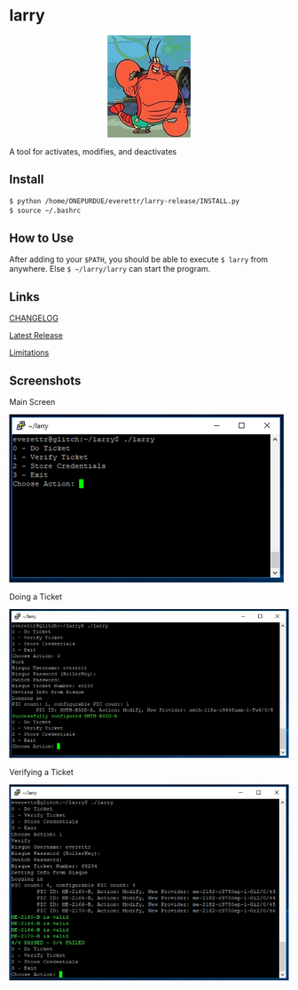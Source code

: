 # larry

<p align="center">
  <img alt="logo" src="https://raw.githubusercontent.com/Changer098/larry/master/screenshots/icon-small.jpg">
</p>

A tool for activates, modifies, and deactivates

## Install

```bash
$ python /home/ONEPURDUE/everettr/larry-release/INSTALL.py
$ source ~/.bashrc
```

## How to Use

After adding to your ```$PATH```, you should be able to execute ```$ larry``` from anywhere. Else ```$ ~/larry/larry``` can start the program.

## Links
[CHANGELOG](https://github.com/Changer098/larry/blob/master/CHANGELOG.md)

[Latest Release](https://github.com/Changer098/larry/releases/latest)

[Limitations](https://github.com/Changer098/larry/blob/master/Limitations.md)

## Screenshots

Main Screen

![Main Screen](https://raw.githubusercontent.com/Changer098/larry/master/screenshots/main.PNG)

Doing a Ticket

![Doing a Ticket](https://raw.githubusercontent.com/Changer098/larry/master/screenshots/do-ticket.PNG)

Verifying a Ticket

![Verifying a Ticket](https://raw.githubusercontent.com/Changer098/larry/master/screenshots/verify-ticket.PNG)
